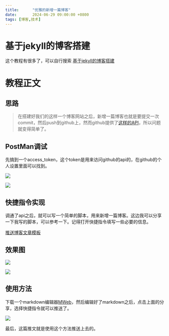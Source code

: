 ```yaml
---
title:      "优雅的新增一篇博客"
date:       2024-06-29 09:00:00 +0800
tags: [博客,技术]
---
```


# 基于jekyll的博客搭建

这个教程有很多了，可以自行搜索
[基于jekyll的博客搭建](https://www.bing.com/search?q=%E5%9F%BA%E4%BA%8Ejekyll%E7%9A%84%E5%8D%9A%E5%AE%A2%E6%90%AD%E5%BB%BAs)

# 教程正文

## 思路

> 在搭建好我们的这样一个博客网站之后，新增一篇博客也就是要提交一次commit，然后push到github上，然而github提供了[这样的API](https://docs.github.com/en/rest/repos/contents?apiVersion=2022-11-28)，所以问题就变得简单了。

## PostMan调试

先搞到一个access_token，这个token是用来访问github的api的，在github的个人设置里面可以找到。

![](https://cdn.jsdelivr.net/gh/MasterKeee/picture/20240629225205.png)

![](https://cdn.jsdelivr.net/gh/MasterKeee/picture/20240629230558.png)

## 快捷指令实现

调通了api之后，就可以写一个简单的脚本，用来新增一篇博客。这边我可以分享一下我写的脚本，可以参考一下。记得打开快捷指令填写一些必要的信息。

[推送博客文章模板](https://www.icloud.com/shortcuts/1fe3e531bd7c4d5ab145810580cae6bb)

## 效果图
![](https://cdn.jsdelivr.net/gh/MasterKeee/picture/dfbf1159f9c015c5c6cac0349404060.png)

![](https://cdn.jsdelivr.net/gh/MasterKeee/picture/afb7f1b7ddce0db86db4b278d2800b5.png)

## 使用方法

下载一个markdown编辑器[MWeb](https://apps.apple.com/cn/app/mweb-markdown-%E5%86%99%E4%BD%9C-%E7%AC%94%E8%AE%B0%E5%92%8C%E5%8F%91%E5%B8%83/id1183407767)，然后编辑好了markdown之后，点击上面的分享，选择快捷指令就可以推送了。

![](https://cdn.jsdelivr.net/gh/MasterKeee/picture/ca8d525416a26667000d44de2a86e7b.jpg)

最后，这篇推文就是使用这个方法推送上去的。